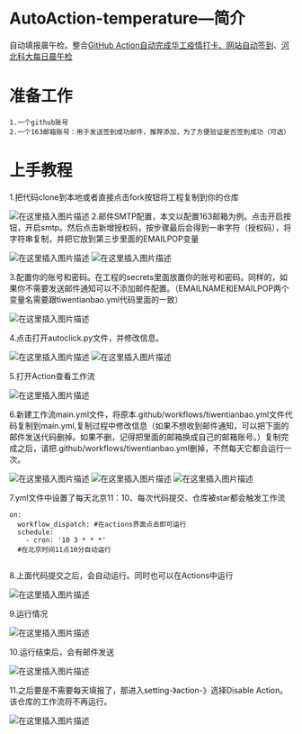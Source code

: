 # AutoAction-temperature—简介
  自动填报晨午检。整合[GitHub Action自动完成华工疫情打卡、网站自动签到](https://blog.csdn.net/police_1/article/details/106837694)、[河北科大每日晨午检](https://blog.csdn.net/m0_47319143/article/details/119823717?ops_request_misc=&request_id=&biz_id=102&utm_term=%E6%B2%B3%E5%8C%97%E7%A7%91%E5%A4%A7%E4%BD%93%E6%B8%A9&utm_medium=distribute.pc_search_result.none-task-blog-2~all~sobaiduweb~default-0-119823717.142^v20^control,157^v15^new_3&spm=1018.2226.3001.4187)
# 准备工作
    1.一个github账号
    2.一个163邮箱账号：用于发送签到成功邮件，推荐添加，为了方便验证是否签到成功（可选）
# 上手教程

1.把代码clone到本地或者直接点击fork按钮将工程复制到你的仓库

![在这里插入图片描述](https://img-blog.csdnimg.cn/f3b2478cfe5d428899d219e5525f009f.png#pic_center)
2.邮件SMTP配置，本文以配置163邮箱为例。点击开启按钮，开启smtp。然后点击新增授权码，按步骤最后会得到一串字符（授权码），将字符串复制，并把它放到第三步里面的EMAILPOP变量

![在这里插入图片描述](https://img-blog.csdnimg.cn/1f9d52467b06457ba1b373397352d32c.png#pic_center)
![在这里插入图片描述](https://img-blog.csdnimg.cn/d4d2a97a807845a3bb4f3cdbd8d766f1.png#pic_center)

3.配置你的账号和密码。在工程的secrets里面放置你的账号和密码。同样的，如果你不需要发送邮件通知可以不添加邮件配置。（EMAILNAME和EMAILPOP两个变量名需要跟tiwentianbao.yml代码里面的一致）

![在这里插入图片描述](https://img-blog.csdnimg.cn/ada5461a46b041839e536e2aee706e6d.png#pic_center)


4.点击打开autoclick.py文件，并修改信息。

 ![在这里插入图片描述](https://img-blog.csdnimg.cn/9a0e49798edf455b86b352a492f70078.png#pic_center)
 ![在这里插入图片描述](https://img-blog.csdnimg.cn/594b2a461b3e4a9a9a31929ab61c0a33.png#pic_center)

5.打开Action查看工作流

![在这里插入图片描述](https://img-blog.csdnimg.cn/875d15d1d8844d43b26ddde641056013.png#pic_center)

6.新建工作流main.yml文件，将原本.github/workflows/tiwentianbao.yml文件代码复制到main.yml,复制过程中修改信息（如果不想收到邮件通知，可以把下面的邮件发送代码删掉。如果不删，记得把里面的邮箱换成自己的邮箱账号。）复制完成之后，请把.github/workflows/tiwentianbao.yml删掉，不然每天它都会运行一次。

![在这里插入图片描述](https://img-blog.csdnimg.cn/80b2bfbe5c39443bb7bd2710d237a14e.png#pic_center)
![在这里插入图片描述](https://img-blog.csdnimg.cn/0a1d93efeb644319974e157942a03e97.png#pic_center)
![在这里插入图片描述](https://img-blog.csdnimg.cn/79dfbc343cae496b9a130f68cb9c00d2.png#pic_center)

7.yml文件中设置了每天北京11：10、每次代码提交、仓库被star都会触发工作流


```
on:
  workflow_dispatch: #在actions界面点击即可运行
  schedule:
    - cron: '10 3 * * *'  
  #在北京时间11点10分自动运行
  
```
8.上面代码提交之后，会自动运行。同时也可以在Actions中运行

![在这里插入图片描述](https://img-blog.csdnimg.cn/2e44ada3a766464a98939b61261cd9ed.png#pic_center)

9.运行情况

![在这里插入图片描述](https://img-blog.csdnimg.cn/45d2383a00a645dbb2343f32ec365155.png#pic_center)


10.运行结束后，会有邮件发送

![在这里插入图片描述](https://img-blog.csdnimg.cn/8bdaab30a62e40d68b5442eb2ea2a181.png#pic_center)

11.之后要是不需要每天填报了，那进入setting-》action-》选择Disable Action。该仓库的工作流将不再运行。

![在这里插入图片描述](https://img-blog.csdnimg.cn/75d7ba16e4e04007ac4953aba733c904.png#pic_center)
